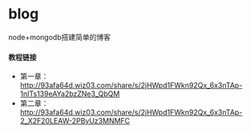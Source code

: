 # blog
node+mongodb搭建简单的博客

#### 教程链接
- 第一章：http://93afa64d.wiz03.com/share/s/2jHWpd1FWkn92Qx_6x3nTAp-1nITs139eAYa2bzZNe3_QbQM
- 第二章：http://93afa64d.wiz03.com/share/s/2jHWpd1FWkn92Qx_6x3nTAp-2_X2F20LEAW-2PBvUz3MNMFC
